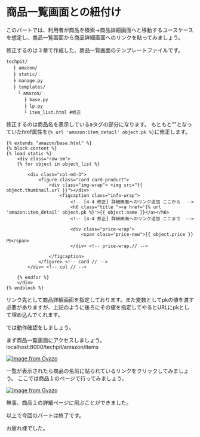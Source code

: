 # 商品一覧画面との紐付け
このパートでは、利用者が商品を検索→商品詳細画面へと移動するユースケースを想定し、商品一覧画面から商品詳細画面へのリンクを貼ってみましょう。

修正するのは３章で作成した、商品一覧画面のテンプレートファイルです。

```
techpit/
　 ├ amazon/
　 ├ static/
　 ├ manage.py
　 ├ templates/ 
 　　└ amazon/ 
    　 ├ base.py
　     ├ lp.py
　　　　└ item_list.html #修正
```

修正するのは商品名を表示しているaタグの部分になります。
もともと""となっていたhref属性を`{% url 'amazon:item_detail' object.pk %}`に修正します。

```
{% extends "amazon/base.html" %}
{% block content %}
{% load static %}
    <div class="row-sm">
    {% for object in object_list %}
        
        <div class="col-md-3">
            <figure class="card card-product">
                <div class="img-wrap"> <img src="{{ object.thumbnail.url }}"></div>
                    <figcaption class="info-wrap">
                        <!-- [4-4 修正] 詳細画面へのリンク追加 ここから  -->
                        <h6 class="title "><a href='{% url 'amazon:item_detail' object.pk %}'>{{ object.name }}</a></h6>
                        <!-- [4-4 修正] 詳細画面へのリンク追加 ここまで  -->
                        
                        <div class="price-wrap">
                            <span class="price-new">{{ object.price }}円</span>
                        </div> <!-- price-wrap.// -->
                    
                </figcaption>
            </figure> <!-- card // -->
        </div> <!-- col // -->
        
    {% endfor %}
    </div>
{% endblock %}

```

リンク先として商品詳細画面を指定しております。また変数としてpkの値を渡す必要がありますが、上記のように後ろにその値を指定してやるとURLにpkとして埋め込んでくれます。

では動作確認をしましょう。

まず商品一覧画面にアクセスしましょう。
localhost:8000/techpit/amazon/items

[![Image from Gyazo](https://i.gyazo.com/3ae3bd447df1d25606827d091a933d81.png)](https://gyazo.com/3ae3bd447df1d25606827d091a933d81)

一覧が表示されたら商品の名前に貼られているリンクをクリックしてみましょう。
ここでは商品１のページで行ってみましょう。

[![Image from Gyazo](https://i.gyazo.com/6cc9323179ebee1bf5a9d5e440eb6ab6.png)](https://gyazo.com/6cc9323179ebee1bf5a9d5e440eb6ab6)

無事、商品１の詳細ページに飛ぶことができました。

以上で今回のパートは終了です。

お疲れ様でした。
